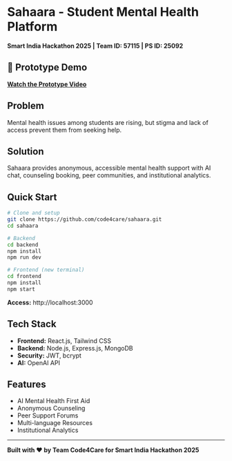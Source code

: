 # Sahaara - Student Mental Health Platform

**Smart India Hackathon 2025 | Team ID: 57115 | PS ID: 25092**

## 🎥 Prototype Demo
[**Watch the Prototype Video**](https://youtu.be/SIeodL4W9zQ)

## Problem
Mental health issues among students are rising, but stigma and lack of access prevent them from seeking help.

## Solution
Sahaara provides anonymous, accessible mental health support with AI chat, counseling booking, peer communities, and institutional analytics.

## Quick Start

```bash
# Clone and setup
git clone https://github.com/code4care/sahaara.git
cd sahaara

# Backend
cd backend
npm install
npm run dev

# Frontend (new terminal)
cd frontend
npm install
npm start
```

**Access:** http://localhost:3000

## Tech Stack
- **Frontend:** React.js, Tailwind CSS
- **Backend:** Node.js, Express.js, MongoDB
- **Security:** JWT, bcrypt
- **AI:** OpenAI API

## Features
- AI Mental Health First Aid
- Anonymous Counseling
- Peer Support Forums
- Multi-language Resources
- Institutional Analytics

---

**Built with ❤️ by Team Code4Care for Smart India Hackathon 2025**
